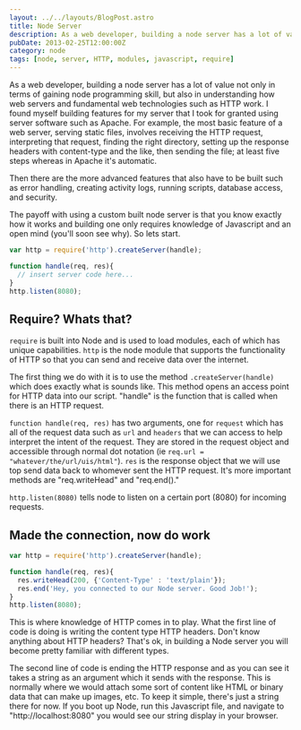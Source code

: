 ```yaml
---
layout: ../../layouts/BlogPost.astro
title: Node Server
description: As a web developer, building a node server has a lot of value not only in terms of gaining node programming skill, but also in understanding how web servers and fundamental web technologies such as HTTP work.
pubDate: 2013-02-25T12:00:00Z
category: node
tags: [node, server, HTTP, modules, javascript, require]
---
```


As a web developer, building a node server has a lot of value not only in terms of gaining node programming skill, but also in understanding how web servers and fundamental web technologies such as HTTP work. I found myself building features for my server that I took for granted using server software such as Apache. For example, the most basic feature of a web server, serving static files, involves receiving the HTTP request, interpreting that request, finding the right directory, setting up the response headers with content-type and the like, then sending the file; at least five steps whereas in Apache it's automatic.

Then there are the more advanced features that also have to be built such as error handling, creating activity logs, running scripts, database access, and security.

The payoff with using a custom built node server is that you know exactly how it works and building one only requires knowledge of Javascript and an open mind (you'll soon see why). So lets start.

```javascript
var http = require('http').createServer(handle);

function handle(req, res){
  // insert server code here...
}
http.listen(8080);
```

## Require? Whats that?

`require` is built into Node and is used to load modules, each of which has unique capabilities. `http` is the node module that supports the functionality of HTTP so that you can send and receive data over the internet.

The first thing we do with it is to use the method `.createServer(handle)` which does exactly what is sounds like. This method opens an access point for HTTP data into our script. "handle" is the function that is called when there is an HTTP request.

`function handle(req, res)` has two arguments, one for `request` which has all of the request data such as `url` and `headers` that we can access to help interpret the intent of the request. They are stored in the request object and accessible through normal dot notation (ie `req.url = "whatever/the/url/uis/html"`). `res` is the response object that we will use top send data back to whomever sent the HTTP request. It's more important methods are "req.writeHead" and "req.end()."

`http.listen(8080)` tells node to listen on a certain port (8080) for incoming requests.

## Made the connection, now do work

```javascript
var http = require('http').createServer(handle);

function handle(req, res){
  res.writeHead(200, {'Content-Type' : 'text/plain'});
  res.end('Hey, you connected to our Node server. Good Job!');
}
http.listen(8080);
```

This is where knowledge of HTTP comes in to play. What the first line of code is doing is writing the content type HTTP headers. Don't know anything about HTTP headers? That's ok, in building a Node server you will become pretty familiar with different types.

The second line of code is ending the HTTP response and as you can see it takes a string as an argument which it sends with the response. This is normally where we would attach some sort of content like HTML or binary data that can make up images, etc. To keep it simple, there's just a string there for now. If you boot up Node, run this Javascript file, and navigate to "http://localhost:8080" you would see our string display in your browser. 